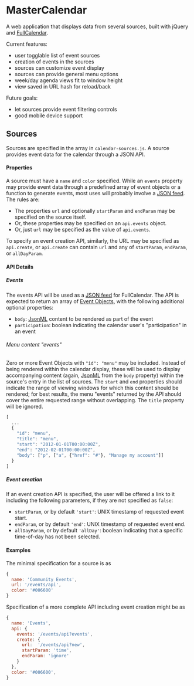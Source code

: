 MasterCalendar
===
A web application that displays data from several sources, built with jQuery
and [FullCalendar](http://arshaw.com/fullcalendar/).

Current features:

- user togglable list of event sources
- creation of events in the sources
- sources can customize event display
- sources can provide general menu options
- week/day agenda views fit to window height
- view saved in URL hash for reload/back

Future goals:

- let sources provide event filtering controls
- good mobile device support

Sources
---
Sources are specified in the array in `calendar-sources.js`. A source provides
event data for the calendar through a JSON API.

#### Properties
A source must have a `name` and `color` specified. While an `events` property
may provide event data through a predefined array of event objects or a
function to generate events, most uses will probably involve a [JSON feed][].
The rules are:

- The properties `url` and optionally `startParam` and `endParam` may be
  specified on the source itself.
- Or, these properties may be specified on an `api.events` object.
- Or, just `url` may be specified as the value of `api.events`.

To specify an event creation API, similarly, the URL may be specified as
`api.create`, or `api.create` can contain `url` and any of `startParam`,
`endParam`, or `allDayParam`.

#### API Details
##### Events
The events API will be used as a [JSON feed][] for FullCalendar. The API is
expected to return an array of [Event Objects][], with the following additional
optional properties:

  - `body`: [JsonML][] content to be rendered as part of the event
  - `participation`: boolean indicating the calendar user's "participation" in
    an event

###### Menu content "events"
Zero or more Event Objects with `"id": "menu"` may be included. Instead of being
rendered within the calendar display, these will be used to display accompanying
content (again, [JsonML][] from the `body` property) within the source's entry
in the list of sources. The `start` and `end` properties should indicate the
range of viewing windows for which this content should be rendered; for best
results, the menu "events" returned by the API should cover the entire requested
range without overlapping. The `title` property will be ignored.

```javascript
[
  ...
  {
    "id": "menu",
    "title": "menu",
    "start": "2012-01-01T00:00:00Z",
    "end": "2012-02-01T00:00:00Z",
    "body": ["p", ["a", {"href": "#"}, "Manage my account"]]
  }
]
```

[JsonML]: http://www.jsonml.org/
[JSON feed]: http://arshaw.com/fullcalendar/docs/event_data/events_json_feed/
[Event Objects]: http://arshaw.com/fullcalendar/docs/event_data/Event_Object/

##### Event creation
If an event creation API is specified, the user will be offered a link to it
including the following parameters, if they are not specified as `false`:

- `startParam`, or by default `'start'`: UNIX timestamp of requested event
  start.
- `endParam`, or by default `'end'`: UNIX timestamp of requested event end.
- `allDayParam`, or by default `'allDay'`: boolean indicating that a specific
  time-of-day has not been selected.

#### Examples
The minimal specification for a source is as

```javascript
{
  name: 'Community Events',
  url: '/events/api',
  color: '#006600'
}
```

Specification of a more complete API including event creation might be as
```javascript
{
  name: 'Events',
  api: {
    events: '/events/api?events',
    create: {
      url:  '/events/api?new',
      startParam: 'time',
      endParam: 'ignore'
    }
  },
  color: '#006600',
}
```

<!-- vim: set sw=2 sts=2 et: -->

